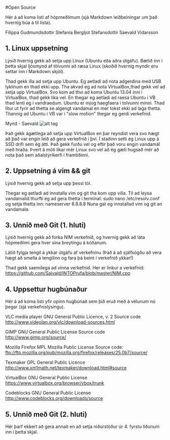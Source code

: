 #Open Source

Hér á að koma listi af hópmeðlimum (sjá Markdown leiðbeiningar um það hvernig búa á til lista).

Filippa Gudmundsdottir
Stefania Bergljot Stefansdottir
Saevald Vidarsson

## 1. Linux uppsetning

Lýsið hvernig gekk að setja upp Linux (Ubuntu eða aðra útgáfu). Bætið inn í þetta skjal ljósmynd af tölvunni að ræsa Linux (skoðið hvernig myndir eru settar inn í Markdown skjöl).

Thad gekk illa ad setja upp Ubuntu. Eg aetladi ad nota adgerdina med USB lyklinum en thad ekki upp. Tha akvad eg ad nota VirtualBox,thad gekk vel ad setja upp VirtualBox. Svo kom ad thvi ad koma Ubuntu 13.04 inni i VirtualBox, thad gekk lika vel. En thegar eg aetladi ad raesa Ubuntu i VB thad lenti eg i vandraedum. Ubuntu er mjog haegfaera i tolvunni minni. Thad litur ut fyrir ad thetta se algengt vandamal en mer tokst ekki ad laga thetta. Thannig ad Ubuntu i VB var i "slow motion" thegar eg gerdi verkefnid.

Mynd - Saevald
![alt tag](https://raw.github.com/Saivald/INTOPrufa/master/Downloads/UbuntuSai.jpg)

Það gekk ágætlega að setja upp VirtualBox en þar reyndist vera svo hægt að það var engin leið að gera verkefnið í því. Í staðinn setti ég Linux upp á SSD drifi sem ég átti. Það gekk furðu vel og eftir það voru engin vandamál með hraða. Þvert á móti líkar mér Linux svo vel að ég gæti hugsað mér að nota það sem aðalstýrikerfi í framtíðinni.

## 2. Uppsetning á vim && git

Lýsið hvernig gekk að setja upp þessi tól.

Thegar eg aetladi ad innstalla vim og git tha kom upp villa. Til ad leysa vandamalid thurfti eg ad gera thetta i terminal:
sudo nano /etc/resolv.conf 
og setja thetta inn:
nameserver 8.8.8.8
Nuna gat eg innstallad vim og git an vandamala.

## 3. Unnið með Git (1. hluti)

Lýsið hvernig gekk að forka NIM verkefnið, og hvernig gekk að láta hópmeðlimi gera hver sína breytingu á kóðanum.

Látið fylgja tengil á ykkar útgáfu af verkefninu (Það á að sjálfsögðu að vera hægt að smella á tengilinn og fara þá beint í verkefnið ykkar!)

Thad gekk saemilega ad vinna verkefnid. 
Her er linkur a verkefnid:
https://github.com/Saivald/INTOPrufa/blob/master/NIM.cpp



## 4. Uppsettur hugbúnaður

Hér á að koma listi yfir opinn hugbúnað sem þið eruð með á vélunum nú þegar (sjá verkefnislýsingu).

VLC media player 
GNU General Public Licence, v. 2
Source code http://www.videolan.org/vlc/download-sources.html

GIMP
GNU General Public License
Source code http://www.gimp.org/source/

Mozilla Firefox
MPL Mozilla Public License
Source code: ftp://ftp.mozilla.org/pub/mozilla.org/firefox/releases/25.0b7/source/

Texmaker
GPL General Public Licence
http://www.xm1math.net/texmaker/download.html#source

VirtualBox
GNU General Public License
https://www.virtualbox.org/browser/vbox/trunk

Codeblocks
GNU General Public License
http://www.codeblocks.org/downloads/source

## 5. Unnið með Git (2. hluti)

Hér þarf ekkert að gera annað en að setja niðurstöður úr 4. fyrstu liðunum inn í þetta skjal.
